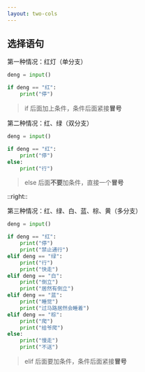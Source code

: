```yaml
---
layout: two-cols
---
```


## 选择语句

第一种情况：红灯（单分支）

```py
deng = input()

if deng == "红":
    print("停")
```

> if 后面加上条件，条件后面紧接**冒号**

第二种情况：红、绿（双分支）

```py
deng = input()

if deng == "红":
    print("停")
else:
    print("行")
```

> else 后面**不要**加条件，直接一个**冒号**

::right::

第三种情况：红、绿、白、蓝、棕、黄（多分支）

```py
deng = input()

if deng == "红":
    print("停")
    print("禁止通行")
elif deng == "绿":
    print("行")
    print("快走")
elif deng == "白":
    print("倒立")
    print("居然有倒立")
elif deng == "蓝":
    print("睡觉")
    print("过马路居然会睡着")
elif deng == "棕":
    print("爬")
    print("给爷爬")
else:
    print("慢走")
    print("不送")
```

> elif 后面要加条件，条件后面紧接**冒号**

